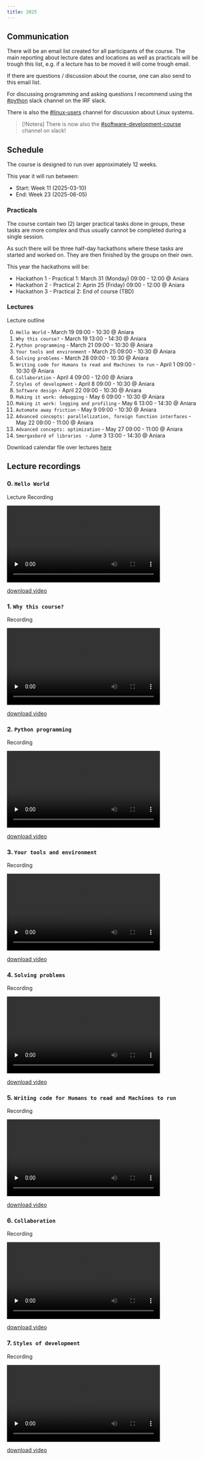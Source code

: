 ```yaml
---
title: 2025
---
```


## Communication

There will be an email list created for all participants of the course. The main reporting about lecture dates and locations as well as practicals will be trough this list, e.g. if a lecture has to be moved it will come trough email.

If there are questions / discussion about the course, one can also send to this email list.

For discussing programming and asking questions I recommend using the [#python](https://irf-se.slack.com/archives/C06LSLX5VC3) slack channel on the IRF slack.

There is also the [#linux-users](https://irf-se.slack.com/archives/C074MQGHL67) channel for discussion about Linux systems.

> [!Notera]
> There is now also the [#software-development-course](https://irf-se.slack.com/archives/C08H87SDK6F) channel on slack!

## Schedule

The course is designed to run over approximately 12 weeks.

This year it will run between:
- Start: Week 11 (2025-03-10)
- End: Week 23 (2025-06-05)

### Practicals

The course contain two (2) larger practical tasks done in groups, these tasks are more complex and thus usually cannot be completed during a single session.

As such there will be three half-day hackathons where these tasks are started and worked on. They are then finished by the groups on their own.

This year the hackathons will be:
- Hackathon 1 - Practical 1: March 31 (Monday) 09:00 - 12:00 @ Aniara
- Hackathon 2 - Practical 2: Aprin 25 (Friday) 09:00 - 12:00 @ Aniara
- Hackathon 3 - Practical 2: End of course (TBD)


### Lectures

Lecture outline

0. `Hello World` - March 19 09:00 - 10:30 @ Aniara
1. `Why this course?` - March 19 13:00 - 14:30 @ Aniara
2. `Python programming` - March 21 09:00 - 10:30 @ Aniara
3. `Your tools and environment` - March 25 09:00 - 10:30 @ Aniara
4. `Solving problems` - March 28 09:00 - 10:30 @ Aniara
5. `Writing code for Humans to read and Machines to run` - April 1 09:00 - 10:30 @ Aniara
6. `Collaboration` - April 4 09:00 - 12:00 @ Aniara
7. `Styles of development` - April 8 09:00 - 10:30 @ Aniara
8. `Software design` - April 22 09:00 - 10:30 @ Aniara
9. `Making it work: debugging` - May 6 09:00 - 10:30 @ Aniara
10. `Making it work: logging and profiling` - May 6 13:00 - 14:30 @ Aniara
11. `Automate away friction` - May 9 09:00 - 10:30 @ Aniara
12. `Advanced concepts: parallelization, foreign function interfaces` - May 22 09:00 - 11:00 @ Aniara
13. `Advanced concepts: optimization` - May 27 09:00 - 11:00 @ Aniara
14. `Smorgasbord of libraries ` - June 3 13:00 - 14:30 @ Aniara

Download calendar file over lectures [here](ics/PhD-course-software-development-2025.ics)

## Lecture recordings


### 0. `Hello World`

Lecture Recording

<video controls width="80%" preload="none">
    <source src="https://cloud.irf.se/s/my87bx6SzTEE5pK/download?path=/&files=phd-course-lect0.mp4&downloadStartSecret=bxh19jhce7b">
</video>

[download video](https://cloud.irf.se/s/my87bx6SzTEE5pK/download?path=/&files=phd-course-lect0.mp4&downloadStartSecret=bxh19jhce7b)

### 1. `Why this course?`

Recording

<video controls width="80%" preload="none">
    <source src="https://cloud.irf.se/s/my87bx6SzTEE5pK/download?path=%2F&files=phd-course-lect1.mp4&downloadStartSecret=pytco8cg7gp">
</video>

[download video](https://cloud.irf.se/s/my87bx6SzTEE5pK/download?path=%2F&files=phd-course-lect1.mp4&downloadStartSecret=pytco8cg7gp)

### 2. `Python programming`

Recording

<video controls width="80%" preload="none">
    <source src="https://cloud.irf.se/s/my87bx6SzTEE5pK/download?path=%2F&files=phd-course-lect2.mp4&downloadStartSecret=d55ti44o386">
</video>

[download video](https://cloud.irf.se/s/my87bx6SzTEE5pK/download?path=%2F&files=phd-course-lect2.mp4&downloadStartSecret=d55ti44o386)

### 3. `Your tools and environment`

Recording

<video controls width="80%" preload="none">
    <source src="https://cloud.irf.se/s/my87bx6SzTEE5pK/download?path=/&files=phd-course-lect3.mp4&downloadStartSecret=4gp6s3k1mgw">
</video>

[download video](https://cloud.irf.se/s/my87bx6SzTEE5pK/download?path=/&files=phd-course-lect3.mp4&downloadStartSecret=4gp6s3k1mgw)

### 4. `Solving problems`

Recording

<video controls width="80%" preload="none">
    <source src="https://cloud.irf.se/s/my87bx6SzTEE5pK/download?path=%2F&files=phd-course-lect4.mp4&downloadStartSecret=p5zt1vcqlz">
</video>

[download video](https://cloud.irf.se/s/my87bx6SzTEE5pK/download?path=%2F&files=phd-course-lect4.mp4&downloadStartSecret=p5zt1vcqlz)


### 5. `Writing code for Humans to read and Machines to run`

Recording

<video controls width="80%" preload="none">
    <source src="https://cloud.irf.se/s/my87bx6SzTEE5pK/download?path=%2F&files=phd-course-lect5.mp4&downloadStartSecret=py3blbx33f">
</video>

[download video](https://cloud.irf.se/s/my87bx6SzTEE5pK/download?path=%2F&files=phd-course-lect5.mp4&downloadStartSecret=py3blbx33f)


### 6. `Collaboration`

Recording

<video controls width="80%" preload="none">
    <source src="https://cloud.irf.se/s/my87bx6SzTEE5pK/download?path=%2F&files=phd-course-lect6.mp4&downloadStartSecret=cew6f2or5xh">
</video>

[download video](https://cloud.irf.se/s/my87bx6SzTEE5pK/download?path=%2F&files=phd-course-lect6.mp4&downloadStartSecret=cew6f2or5xh)


### 7. `Styles of development`

Recording

<video controls width="80%" preload="none">
    <source src="https://cloud.irf.se/s/my87bx6SzTEE5pK/download?path=%2F&files=phd-course-lect7.mp4&downloadStartSecret=pbs4acuo8f">
</video>

[download video](https://cloud.irf.se/s/my87bx6SzTEE5pK/download?path=%2F&files=phd-course-lect7.mp4&downloadStartSecret=pbs4acuo8f)


